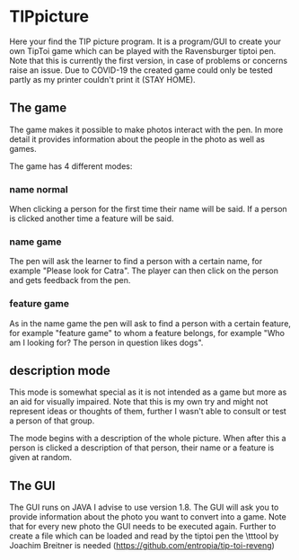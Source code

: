 # TIPpicture

Here your find the TIP picture program. It is a program/GUI to create your own TipToi game which can be played with the Ravensburger tiptoi pen. 
Note that this is currently the first version, in case of problems or concerns raise an issue. Due to COVID-19 the created game
could only be tested partly as my printer couldn't print it (STAY HOME). 


## The game ##

The game makes it possible to make photos interact with the pen. In more detail it provides information about the people in the photo as well as games.

The game has 4 different modes:

### name normal  ###
When clicking a person for the first time their name will be said. If a person is clicked another time a feature will be said.

### name game ###
The pen will ask the learner to find a person with a certain name, for example "Please look for Catra". 
The player can then click on the person and gets feedback from the pen.

### feature game ##

As in the name game the pen will ask to find a person with a certain feature, for example
"feature game" to whom a feature belongs, for example "Who am I looking for? The person in question likes dogs".

## description mode ##
This mode is somewhat special as it is not intended as a game but more as an aid for visually impaired. Note that this is my own
try and might not represent ideas or thoughts of them, further I wasn't able to consult or test a person of that group. 

The mode begins with a description of the whole picture. 
When after this a person is clicked a description of that person, their name or a feature is given at random.


## The GUI ##

The GUI runs on JAVA I advise to use version 1.8. The GUI will ask you to provide information about the photo you want to convert into a game.
Note that for every new photo the GUI needs to be executed again. Further to create a file which can be loaded and read by the tiptoi pen 
the \tttool by Joachim Breitner is needed (https://github.com/entropia/tip-toi-reveng)

